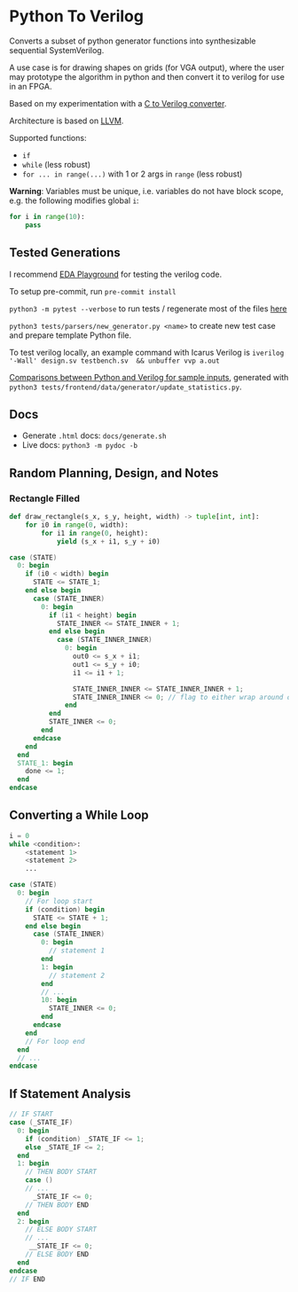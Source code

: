 # Python To Verilog

Converts a subset of python generator functions into synthesizable sequential SystemVerilog.

A use case is for drawing shapes on grids (for VGA output), where the user may prototype the algorithm in python and then convert it to verilog for use in an FPGA.

Based on my experimentation with a [C to Verilog converter](https://github.com/WorldofKerry/c2hdl).

Architecture is based on [LLVM](https://llvm.org/).

Supported functions:

- `if`
- `while` (less robust)
- `for ... in range(...)` with 1 or 2 args in `range` (less robust)

**Warning**: Variables must be unique, i.e. variables do not have block scope, e.g. the following modifies global `i`:

```python
for i in range(10):
    pass
```

## Tested Generations

I recommend [EDA Playground](https://edaplayground.com/) for testing the verilog code.

To setup pre-commit, run `pre-commit install`

`python3 -m pytest --verbose` to run tests / regenerate most of the files [here](tests/parsers/data/generator/)

`python3 tests/parsers/new_generator.py <name>` to create new test case and prepare template Python file.

To test verilog locally, an example command with Icarus Verilog is
`iverilog '-Wall' design.sv testbench.sv  && unbuffer vvp a.out`

[Comparisons between Python and Verilog for sample inputs](tests/frontend/data/generator/stats.md), generated with `python3 tests/frontend/data/generator/update_statistics.py`.

## Docs

- Generate `.html` docs: `docs/generate.sh`
- Live docs: `python3 -m pydoc -b`

## Random Planning, Design, and Notes

### Rectangle Filled

```python
def draw_rectangle(s_x, s_y, height, width) -> tuple[int, int]:
    for i0 in range(0, width):
        for i1 in range(0, height):
            yield (s_x + i1, s_y + i0)
```

```verilog
case (STATE)
  0: begin
    if (i0 < width) begin
      STATE <= STATE_1;
    end else begin
      case (STATE_INNER)
        0: begin
          if (i1 < height) begin
            STATE_INNER <= STATE_INNER + 1;
          end else begin
            case (STATE_INNER_INNER)
              0: begin
                out0 <= s_x + i1;
                out1 <= s_y + i0;
                i1 <= i1 + 1;

                STATE_INNER_INNER <= STATE_INNER_INNER + 1;
                STATE_INNER_INNER <= 0; // flag to either wrap around or remain
              end
          end
          STATE_INNER <= 0;
        end
      endcase
    end
  end
  STATE_1: begin
    done <= 1;
  end
endcase
```

## Converting a While Loop

```python
i = 0
while <condition>:
    <statement 1>
    <statement 2>
    ...
```

```verilog
case (STATE)
  0: begin
    // For loop start
    if (condition) begin
      STATE <= STATE + 1;
    end else begin
      case (STATE_INNER)
        0: begin
          // statement 1
        end
        1: begin
          // statement 2
        end
        // ...
        10: begin
          STATE_INNER <= 0;
        end
      endcase
    end
    // For loop end
  end
  // ...
endcase
```

## If Statement Analysis

```verilog
// IF START
case (_STATE_IF)
  0: begin
    if (condition) _STATE_IF <= 1;
    else _STATE_IF <= 2;
  end
  1: begin
    // THEN BODY START
    case ()
    // ...
      _STATE_IF <= 0;
    // THEN BODY END
  end
  2: begin
    // ELSE BODY START
    // ...
     __STATE_IF <= 0;
    // ELSE BODY END
  end
endcase
// IF END
```
